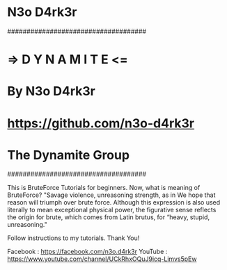 # N3o D4rk3r
####################################
# => D Y N A M I T E <=              #
# By N3o D4rk3r                #
# https://github.com/n3o-d4rk3r  #
# The Dynamite Group                #
####################################

This is BruteForce Tutorials for beginners. Now, what is meaning of BruteForce? "Savage violence, unreasoning strength, as in We hope that reason will triumph over brute force. Although this expression is also used literally to mean exceptional physical power, the figurative sense reflects the origin for brute, which comes from Latin brutus, for “heavy, stupid, unreasoning."

Follow instructions to my tutorials.
Thank You!

Facebook : https://facebook.com/n3o.d4rk3r
YouTube  : https://www.youtube.com/channel/UCkRhxOQuJ9icq-Limvs5pEw
